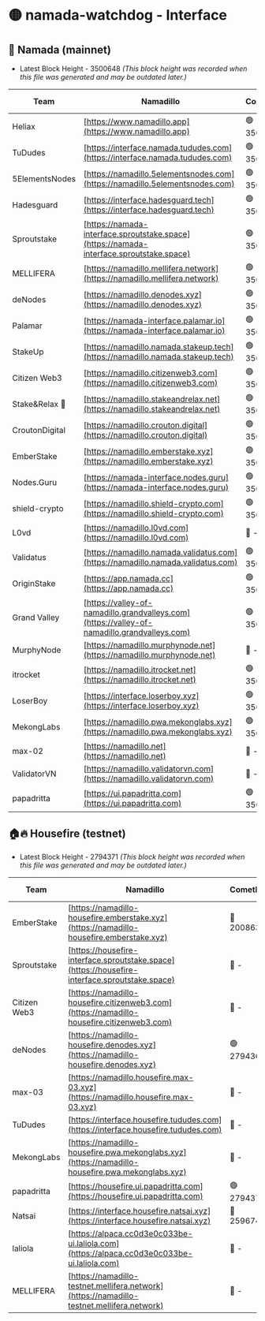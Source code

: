 # 🟡 namada-watchdog - Interface

## 🚀 Namada (mainnet)
- Latest Block Height - 3500648 *(This block height was recorded when this file was generated and may be outdated later.)*

| Team | Namadillo | CometBFT | Indexer | MASP Indexer |
|-|-|-|-|-|
| Heliax | [https://www.namadillo.app](https://www.namadillo.app) | 🟢 3500629 | 🟢 3500629 | 🟢 3500629 |
| TuDudes | [https://interface.namada.tududes.com](https://interface.namada.tududes.com) | 🟢 3500629 | 🟢 3500629 | 🟢 3500629 |
| 5ElementsNodes | [https://namadillo.5elementsnodes.com](https://namadillo.5elementsnodes.com) | 🟢 3500630 | 🟢 3500630 | 🟢 3500629 |
| Hadesguard | [https://interface.hadesguard.tech](https://interface.hadesguard.tech) | 🟢 3500630 | 🟢 3500630 | 🟢 3500630 |
| Sproutstake | [https://namada-interface.sproutstake.space](https://namada-interface.sproutstake.space) | 🟢 3500631 | 🟢 3500631 | 🟢 3500630 |
| MELLIFERA | [https://namadillo.mellifera.network](https://namadillo.mellifera.network) | 🟢 3500631 | 🟢 3500631 | 🟢 3500631 |
| deNodes | [https://namadillo.denodes.xyz](https://namadillo.denodes.xyz) | 🟢 3500632 | 🟢 3500632 | 🟢 3500632 |
| Palamar | [https://namada-interface.palamar.io](https://namada-interface.palamar.io) | 🟢 3500633 | 🟢 3500633 | 🟢 3500633 |
| StakeUp | [https://namadillo.namada.stakeup.tech](https://namadillo.namada.stakeup.tech) | 🟢 3500633 | 🟢 3500633 | 🟢 3500633 |
| Citizen Web3 | [https://namadillo.citizenweb3.com](https://namadillo.citizenweb3.com) | 🟢 3500634 | 🟢 3500634 | 🟢 3500634 |
| Stake&Relax 🦥 | [https://namadillo.stakeandrelax.net](https://namadillo.stakeandrelax.net) | 🟢 3500634 | 🟢 3500634 | 🟢 3500634 |
| CroutonDigital | [https://namadillo.crouton.digital](https://namadillo.crouton.digital) | 🟢 3500635 | 🟢 3500635 | 🟢 3500635 |
| EmberStake | [https://namadillo.emberstake.xyz](https://namadillo.emberstake.xyz) | 🟢 3500635 | 🟢 3500635 | 🟢 3500635 |
| Nodes.Guru | [https://namada-interface.nodes.guru](https://namada-interface.nodes.guru) | 🟢 3500636 | 🟢 3500636 | 🟢 3500636 |
| shield-crypto | [https://namadillo.shield-crypto.com](https://namadillo.shield-crypto.com) | 🟢 3500637 | 🔴 3499578 | 🟢 3500636 |
| L0vd | [https://namadillo.l0vd.com](https://namadillo.l0vd.com) | 🔴 - | 🔴 - | 🔴 - |
| Validatus | [https://namadillo.namada.validatus.com](https://namadillo.namada.validatus.com) | 🟢 3500639 | 🟢 3500639 | 🟢 3500639 |
| OriginStake | [https://app.namada.cc](https://app.namada.cc) | 🟢 3500640 | 🟢 3500640 | 🟢 3500639 |
| Grand Valley | [https://valley-of-namadillo.grandvalleys.com](https://valley-of-namadillo.grandvalleys.com) | 🟢 3500640 | 🟢 3500640 | 🟢 3500640 |
| MurphyNode | [https://namadillo.murphynode.net](https://namadillo.murphynode.net) | 🔴 - | 🔴 - | 🔴 - |
| itrocket | [https://namadillo.itrocket.net](https://namadillo.itrocket.net) | 🟢 3500642 | 🟢 3500642 | 🟢 3500642 |
| LoserBoy | [https://interface.loserboy.xyz](https://interface.loserboy.xyz) | 🟢 3500643 | 🟢 3500643 | 🟢 3500643 |
| MekongLabs | [https://namadillo.pwa.mekonglabs.xyz](https://namadillo.pwa.mekonglabs.xyz) | 🟢 3500643 | 🟢 3500643 | 🟢 3500643 |
| max-02 | [https://namadillo.net](https://namadillo.net) | 🔴 - | 🔴 - | 🔴 - |
| ValidatorVN | [https://namadillo.validatorvn.com](https://namadillo.validatorvn.com) | 🔴 - | 🔴 - | 🔴 - |
| papadritta | [https://ui.papadritta.com](https://ui.papadritta.com) | 🟢 3500648 | 🟢 3500648 | 🟢 3500648 |

## 🏠🔥 Housefire (testnet)
- Latest Block Height - 2794371 *(This block height was recorded when this file was generated and may be outdated later.)*

| Team | Namadillo | CometBFT | Indexer | MASP Indexer |
|-|-|-|-|-|
| EmberStake | [https://namadillo-housefire.emberstake.xyz](https://namadillo-housefire.emberstake.xyz) | 🔴 2008636 | 🔴 - | 🔴 - |
| Sproutstake | [https://housefire-interface.sproutstake.space](https://housefire-interface.sproutstake.space) | 🔴 - | 🔴 - | 🔴 - |
| Citizen Web3 | [https://namadillo-housefire.citizenweb3.com](https://namadillo-housefire.citizenweb3.com) | 🔴 - | 🔴 - | 🔴 - |
| deNodes | [https://namadillo-housefire.denodes.xyz](https://namadillo-housefire.denodes.xyz) | 🟢 2794361 | 🟢 2794361 | 🟢 2794361 |
| max-03 | [https://namadillo.housefire.max-03.xyz](https://namadillo.housefire.max-03.xyz) | 🔴 - | 🔴 - | 🔴 - |
| TuDudes | [https://interface.housefire.tududes.com](https://interface.housefire.tududes.com) | 🔴 - | 🔴 2778001 | 🔴 2778001 |
| MekongLabs | [https://namadillo-housefire.pwa.mekonglabs.xyz](https://namadillo-housefire.pwa.mekonglabs.xyz) | 🔴 - | 🔴 2778001 | 🔴 2778001 |
| papadritta | [https://housefire.ui.papadritta.com](https://housefire.ui.papadritta.com) | 🟢 2794371 | 🟢 2794371 | 🟢 2794371 |
| Natsai | [https://interface.housefire.natsai.xyz](https://interface.housefire.natsai.xyz) | 🔴 2596741 | 🔴 2596741 | 🔴 2596741 |
| laliola | [https://alpaca.cc0d3e0c033be-ui.laliola.com](https://alpaca.cc0d3e0c033be-ui.laliola.com) | 🔴 - | 🔴 - | 🔴 - |
| MELLIFERA | [https://namadillo-testnet.mellifera.network](https://namadillo-testnet.mellifera.network) | 🔴 - | 🔴 2778001 | 🔴 2607259 |

